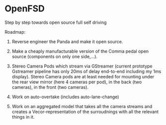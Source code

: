 # OpenFSD
Step by step towards open source full self driving

Roadmap:
1. Reverse engineer the Panda and make it open source.
2. Make a cheaply manufacturable version of the Comma pedal open source (components on only one side,...). 
3. Stereo Camera Pods which stream via GStreamer (current prototype Gstreamer pipeline has only 20ms of delay end-to-end including my 1ms display).
  Stereo Camera pods are at least needed for mounting under the rear view mirror (here 4 cameras per pod), in the back (two cameras), in the front (two cameras).
  
4. Work on auto-overtake (includes auto-lane-change)
5. Work on an aggregated model that takes all the camera streams and creates a Vecor-representation of the surroudnings with all the relevant things in it.
